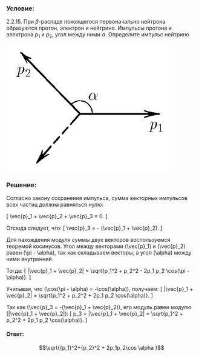 ###  Условие: 

$2.2.15.$ При $\beta$-распаде покоящегося первоначально нейтрона образуются протон, электрон и нейтрино. Импульсы протона и электрона $p_1$ и $p_2$, угол между ними $\alpha$. Определите импульс нейтрино 

![К задаче $2.2.15$|433x335, 35%](../../img/2.2.15/2.2.15.png)

###  Решение: 

Согласно закону сохранения импульса, сумма векторных импульсов всех частиц должна равняться нулю:

\[
\vec{p}_1 + \vec{p}_2 + \vec{p}_3 = 0.
\]

Отсюда следует, что:
\[
\vec{p}_3 = - (\vec{p}_1 + \vec{p}_2).
\]


Для нахождения модуля суммы двух векторов воспользуемся теоремой косинусов. Угол между векторами \(\vec{p}_1\) и \(\vec{p}_2\) равен \(\pi - \alpha\), так как складываем векторы, а угол \(\alpha\) между ними внутренний.

Тогда:
\[
|\vec{p}_1 + \vec{p}_2| = \sqrt{p_1^2 + p_2^2 - 2p_1 p_2 \cos(\pi - \alpha)}.
\]

Учитывая, что \(\cos(\pi - \alpha) = -\cos(\alpha)\), получаем:
\[
|\vec{p}_1 + \vec{p}_2| = \sqrt{p_1^2 + p_2^2 + 2p_1 p_2 \cos(\alpha)}.
\]

Так как \(\vec{p}_3 = -(\vec{p}_1 + \vec{p}_2)\), его модуль равен модулю \(|\vec{p}_1 + \vec{p}_2|\):
\[
p_3 = |\vec{p}_1 + \vec{p}_2| = \sqrt{p_1^2 + p_2^2 + 2p_1 p_2 \cos(\alpha)}.
\]


####  Ответ: 

$$\sqrt{{p_1}^2+{p_2}^2 + 2p_1p_2\cos \alpha }$$